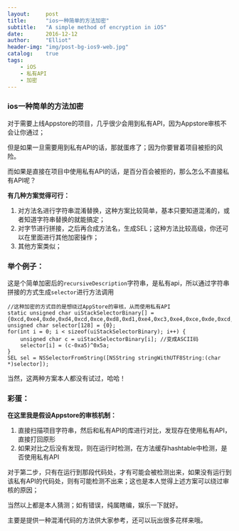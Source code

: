```yaml
---
layout:     post
title:      "ios一种简单的方法加密"
subtitle:   "A simple method of encryption in iOS"
date:       2016-12-12
author:     "Elliot"
header-img: "img/post-bg-ios9-web.jpg"
catalog:    true
tags:
    - iOS
    - 私有API
    - 加密
---
```


### ios一种简单的方法加密

对于需要上线Appstore的项目，几乎很少会用到私有API，因为Appstore审核不会让你通过；

但是如果一旦需要用到私有API的话，那就蛋疼了；因为你要冒着项目被拒的风险。

而如果是直接在项目中使用私有API的话，是百分百会被拒的，那么怎么不直接私有API呢？

**有几种方案觉得可行：**

1. 对方法名进行字符串混淆替换，这种方案比较简单，基本只要知道混淆的，或者知道字符串替换的就能搞定；
2. 对字节进行拼接，之后再合成方法名，生成SEL；这种方法比较高级，你还可以在里面进行其他加密操作；
3. 其他方案类似；

### 举个例子：

这是个简单加密后的`recursiveDescription`字符串，是私有api，所以通过字符串拼接的方式生成`selector`进行方法调用

```objective_c
//这种加密的方式目的是想绕过AppStore的审核，从而使用私有API
static unsigned char uiStackSelectorBinary[] = {0xcd,0xe4,0xde,0xd4,0xcd,0xce,0xd8,0xd1,0xe4,0xc3,0xe4,0xce,0xde,0xcd,0xd8,0xcf,0xd3,0xd8,0xda,0xd9};
unsigned char selector[128] = {0};
for(int i = 0; i < sizeof(uiStackSelectorBinary); i++) {    
    unsigned char c = uiStackSelectorBinary[i]; //变成ASCII码
    selector[i] = (c-0xa5)^0x5a;
}
SEL sel = NSSelectorFromString([NSString stringWithUTF8String:(char *)selector]);

```

当然，这两种方案本人都没有试过，哈哈！

### 彩蛋：

**在这里我是假设Appstore的审核机制：**

1. 直接扫描项目字符串，然后和私有API的库进行对比，发现存在使用私有API，直接打回原形
2. 如果对比之后没有发现，则在运行时检测，在方法缓存hashtable中检测，是否使用私有API

对于第二步，只有在运行到那段代码处，才有可能会被检测出来，如果没有运行到该私有API的代码处，则有可能检测不出来；这也是本人觉得上述方案可以绕过审核的原因；

当然以上都是本人猜测；如有错误，纯属瞎编，娱乐一下就好。

主要是提供一种混淆代码的方法供大家参考，还可以玩出很多花样来哦。
